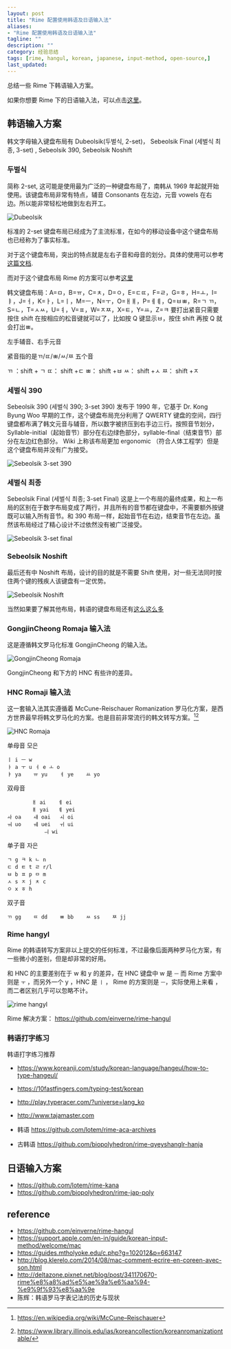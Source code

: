 ```yaml
---
layout: post
title: "Rime 配置使用韩语及日语输入法"
aliases:
- "Rime 配置使用韩语及日语输入法"
tagline: ""
description: ""
category: 经验总结
tags: [rime, hangul, korean, japanese, input-method, open-source,]
last_updated:
---
```


总结一些 Rime 下韩语输入方案。

如果你想要 Rime 下的日语输入法，可以点击[这里](https://blog.einverne.info/post/2022/10/japanese-input-method-macos-rime.html)。

## 韩语输入方案
韩文字母输入键盘布局有 Dubeolsik(두벌식, 2-set)， Sebeolsik Final (세벌식 최종, 3-set) , Sebeolsik 390, Sebeolsik Noshift

### 두벌식
简称 2-set, 这可能是使用最为广泛的一种键盘布局了，南韩从 1969 年起就开始使用。该键盘布局非常有特点，辅音 Consonants 在左边，元音 vowels 在右边。所以能非常轻松地做到左右开工。

![Dubeolsik](/assets/hangul-keyboard-layout/KB_South_Korea.svg)

标准的 2-set 键盘布局已经成为了主流标准，在如今的移动设备中这个键盘布局也已经称为了事实标准。

对于这个键盘布局，突出的特点就是左右子音和母音的划分。具体的使用可以参考[这篇文档](/assets/hangul-keyboard-layout/Hangeul_keyboard.pdf).

而对于这个键盘布局 Rime 的方案可以参考[这里](https://github.com/einverne/rime-hangul)

韩文键盘布局：A=ㅁ，B=ㅠ，C=ㅊ，D=ㅇ，E=ㄷㄸ，F=ㄹ，G=ㅎ，H=ㅗ，I=ㅑ，J=ㅓ，K=ㅏ，L=ㅣ，M=ㅡ，N=ㅜ，O=ㅐㅒ，P=ㅔㅖ，Q=ㅂㅃ，R=ㄱ ㄲ，S=ㄴ，T=ㅅㅆ，U=ㅕ，V=ㅍ，W=ㅈㅉ，X=ㅌ，Y=ㅛ，Z=ㅋ
要打出紧音只需要按住 shift 在按相应的松音键就可以了，比如按 Q 键显示ㅂ，按住 shift 再按 Q 就会打出ㅃ。

左手辅音、右手元音


紧音指的是ㄲ/ㄸ/ㅃ/ㅆ/ㅉ 五个音

ㄲ ：shift + ㄱ
ㄸ： shift +ㄷ
ㅃ： shift +ㅂ
ㅆ： shift +ㅅ
ㅉ： shift +ㅈ


### 세벌식 390
Sebeolsik 390 (세벌식 390; 3-set 390) 发布于 1990 年，它基于 Dr. Kong Byung Woo 早期的工作，这个键盘布局充分利用了 QWERTY 键盘的空间，四行键盘都布满了韩文元音与辅音，所以数字被挤压到右手边三行。按照音节划分，Syllable-initial（起始音节）部分在右边绿色部分，syllable-final（结束音节）部分在左边红色部分。
Wiki 上称该布局更加 ergonomic （符合人体工程学）但是这个键盘布局并没有广为接受。

![Sebeolsik 3-set 390](/assets/hangul-keyboard-layout/KB_Sebeolsik_390.svg)


### 세벌식 최종
Sebeolsik Final (세벌식 최종; 3-set Final) 这是上一个布局的最终成果，和上一布局的区别在于数字布局变成了两行，并且所有的音节都在键盘中，不需要额外按键既可以输入所有音节。和 390 布局一样，起始音节在右边，结束音节在左边。虽然该布局经过了精心设计不过依然没有被广泛接受。

![Sebeolsik 3-set final](/assets/hangul-keyboard-layout/KB_Sebeolsik_Final.svg)

### Sebeolsik Noshift
最后还有中 Noshift 布局，设计的目的就是不需要 Shift 使用，对一些无法同时按住两个键的残疾人该键盘有一定优势。

![Sebeolsik Noshift](/assets/hangul-keyboard-layout/KB_Sebeolsik_NoShift.svg)

当然如果要了解其他布局，韩语的键盘布局还有[这么这么多](https://commons.wikimedia.org/wiki/Category:Korean_keyboard_layouts)


### GongjinCheong Romaja 输入法
这是遵循韩文罗马化标准 GongjinCheong 的输入法。

![GongjinCheong Romaja](/assets/hangul-keyboard-layout/gongjincheong-romaja.png)

GongjinCheong 和下方的 HNC 有些许的差异。

### HNC Romaji 输入法
这一套输入法其实遵循着 McCune-Reischauer Romanization 罗马化方案，是西方世界最早将韩文罗马化的方案。也是目前非常流行的韩文转写方案。[^1][^2]

![HNC Romaja](/assets/hangul-keyboard-layout/hnc-romaja.png)

[^1]: <https://en.wikipedia.org/wiki/McCune–Reischauer>
[^2]: <https://www.library.illinois.edu/ias/koreancollection/koreanromanizationtable/>

单母音 모은

```
ㅣ i	ㅡ w
ㅏ a	ㅜ u	ㅓ e	ㅗ o
ㅑ ya	ㅠ yu	ㅕ ye	ㅛ yo
```


双母音

```
		ㅐ ai	ㅔ ei
		ㅒ yai	ㅖ yei
ㅘ oa	ㅙ oai	ㅚ oi
ㅝ uo	ㅞ uei	ㅟ ui
			ㅢ wi
```


单子音 자은

```
ㄱ g	ㅋ k	ㄴ n
ㄷ d	ㅌ t	ㄹ r/l
ㅂ b	ㅍ p	ㅁ m
ㅅ s	ㅈ j	ㅊ c
ㅇ x	ㅎ h
```

双子音

```
ㄲ gg	ㄸ dd	ㅃ bb	ㅆ ss	ㅉ jj
```

### Rime hangyl
Rime 的韩语转写方案非以上提交的任何标准，不过最像后面两种罗马化方案，有一些微小的差别，但是却非常的好用。

和 HNC 的主要差别在于 w 和 y 的差异，在 HNC 键盘中 w 是 `ㅡ` 而 Rime 方案中则是 `ㅜ` ，而另外一个 y ，HNC 是 `ㅣ` ， Rime 的方案则是 `ㅡ`，实际使用上来看 ，而二者区别几乎可以忽略不计。

![rime hangyl](/assets/hangul-keyboard-layout/rime-hangyl.png)

Rime 解决方案： <https://github.com/einverne/rime-hangul>

### 韩语打字练习

韩语打字练习推荐

- <https://www.koreanji.com/study/korean-language/hangeul/how-to-type-hangeul/>
- <https://10fastfingers.com/typing-test/korean>
- <http://play.typeracer.com/?universe=lang_ko>
- <http://www.tajamaster.com>

- 韩语 <https://github.com/lotem/rime-aca-archives>
- 古韩语 <https://github.com/biopolyhedron/rime-qyeyshanglr-hanja>


## 日语输入方案

- <https://github.com/lotem/rime-kana>
- <https://github.com/biopolyhedron/rime-jap-poly>

## reference

- <https://github.com/einverne/rime-hangul>
- <https://support.apple.com/en-in/guide/korean-input-method/welcome/mac>
- <https://guides.mtholyoke.edu/c.php?g=102012&p=663147>
- <http://blog.klerelo.com/2014/08/mac-comment-ecrire-en-coreen-avec-son.html>
- <http://deltazone.pixnet.net/blog/post/341170670-rime%e8%a8%ad%e5%ae%9a%e6%aa%94-%e9%9f%93%e8%aa%9e>
- 陈辉：韩语罗马字表记法的历史与现状
